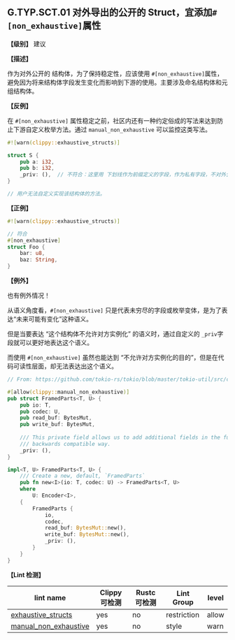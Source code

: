 ## G.TYP.SCT.01 对外导出的公开的 Struct，宜添加`#[non_exhaustive]`属性

**【级别】** 建议

**【描述】**

作为对外公开的 结构体，为了保持稳定性，应该使用 `#[non_exhaustive]`属性，避免因为将来结构体字段发生变化而影响到下游的使用。主要涉及命名结构体和元组结构体。

**【反例】**

在 `#[non_exhaustive]` 属性稳定之前，社区内还有一种约定俗成的写法来达到防止下游自定义枚举方法。通过 `manual_non_exhaustive` 可以监控这类写法。

```rust
#![warn(clippy::exhaustive_structs)]

struct S {
    pub a: i32,
    pub b: i32,
    _priv: (),  // 不符合：这里用 下划线作为前缀定义的字段，作为私有字段，不对外公开
}

// 用户无法自定义实现该结构体的方法。
```

**【正例】**

```rust
#![warn(clippy::exhaustive_structs)]

// 符合
#[non_exhaustive]
struct Foo {
    bar: u8,
    baz: String,
}
```

**【例外】**

也有例外情况！

从语义角度看，`#[non_exhaustive]` 只是代表未穷尽的字段或枚举变体，是为了表达“未来可能有变化”这种语义。

但是当要表达 “这个结构体不允许对方实例化” 的语义时，通过自定义的 `_priv`字段就可以更好地表达这个语义。

而使用 `#[non_exhaustive]` 虽然也能达到 “不允许对方实例化的目的”，但是在代码可读性层面，却无法表达出这个语义。

```rust
// From: https://github.com/tokio-rs/tokio/blob/master/tokio-util/src/codec/framed.rs

#[allow(clippy::manual_non_exhaustive)]
pub struct FramedParts<T, U> {
    pub io: T,
    pub codec: U,
    pub read_buf: BytesMut,
    pub write_buf: BytesMut,
    
    /// This private field allows us to add additional fields in the future in a
    /// backwards compatible way.
    _priv: (),
}

impl<T, U> FramedParts<T, U> {
    /// Create a new, default, `FramedParts`
    pub fn new<I>(io: T, codec: U) -> FramedParts<T, U>
    where
        U: Encoder<I>,
    {
        FramedParts {
            io,
            codec,
            read_buf: BytesMut::new(),
            write_buf: BytesMut::new(),
            _priv: (),
        }
    }
}
```

**【Lint 检测】**

| lint name                                                    | Clippy 可检测 | Rustc 可检测 | Lint Group  | level |
| ------------------------------------------------------------ | ------------- | ------------ | ----------- | ----- |
| [exhaustive_structs](https://rust-lang.github.io/rust-clippy/master/#exhaustive_structs) | yes           | no           | restriction | allow |
| [manual_non_exhaustive](https://rust-lang.github.io/rust-clippy/master/#manual_non_exhaustive) | yes           | no           | style       | warn  |


